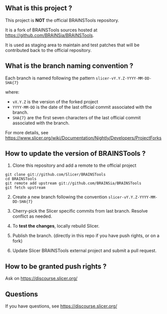 What is this project ?
----------------------

This project is **NOT** the official BRAINSTools repository.

It is a fork of BRAINSTools sources hosted at https://github.com/BRAINSia/BRAINSTools.

It is used as staging area to maintain and test patches that will be contributed back to the
official repository.


What is the branch naming convention ?
--------------------------------------

Each branch is named following the pattern `slicer-vY.Y.Z-YYYY-MM-DD-SHA{7}`

where:

* `vX.Y.Z` is the version of the forked project
* `YYYY-MM-DD` is the date of the last official commit associated with the branch.
* `SHA{7}` are the first seven characters of the last official commit associated with the branch.

For more details, see https://www.slicer.org/wiki/Documentation/Nightly/Developers/ProjectForks


How to update the version of BRAINSTools ?
------------------------------------------

1. Clone this repository and add a remote to the official project

```
git clone git://github.com/Slicer/BRAINSTools
cd BRAINSTools
git remote add upstream git://github.com/BRAINSia/BRAINSTools
git fetch upstream
```

2. Create a new branch following the convention `slicer-vY.Y.Z-YYYY-MM-DD-SHA{7}`

3. Cherry-pick the Slicer specific commits from last branch. Resolve conflict as needed.

4. To **test the changes**, locally rebuild Slicer.

5. Publish the branch. (directly in this repo if you have push rights, or on a fork)

6. Update Slicer BRAINSTools external project and submit a pull request.


How to be granted push rights ?
-------------------------------

Ask on https://discourse.slicer.org/


Questions
---------

If you have questions, see https://discourse.slicer.org/

